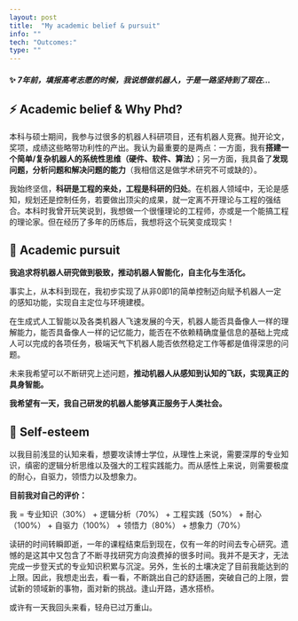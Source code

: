 ```yaml
---
layout: post
title:  "My academic belief & pursuit"
info: ""
tech: "Outcomes:"
type: ""
---
```


#### &#10024; *7年前，填报高考志愿的时候，我说想做机器人，于是一路坚持到了现在...*
## &#9889; Academic belief & Why Phd?

本科与硕士期间，我参与过很多的机器人科研项目，还有机器人竞赛。抛开论文，奖项，成绩这些略带功利性的产出。我认为最重要的是两点：一方面，我有**搭建一个简单/复杂机器人的系统性思维（硬件、软件、算法）**；另一方面，我具备了**发现问题，分析问题和解决问题的能力**（我相信这是做学术研究不可或缺的）。

我始终坚信，**科研是工程的来处，工程是科研的归处**。在机器人领域中，无论是感知，规划还是控制任务，若要做出顶尖的成果，就一定离不开理论与工程的强结合。本科时我曾开玩笑说到，我想做一个很懂理论的工程师，亦或是一个能搞工程的理论家。但在经历了多年的历练后，我想将这个玩笑变成现实！

## &#127749; Academic pursuit

**我追求将机器人研究做到极致，推动机器人智能化，自主化与生活化。**

事实上，从本科到现在，我初步实现了从非0即1的简单控制迈向赋予机器人一定的感知功能，实现自主定位与环境建模。

在生成式人工智能以及各类机器人飞速发展的今天，机器人能否具备像人一样的理解能力，能否具备像人一样的记忆能力，能否在不依赖精确度量信息的基础上完成人可以完成的各项任务，极端天气下机器人能否依然稳定工作等都是值得深思的问题。

未来我希望可以不断研究上述问题，**推动机器人从感知到认知的飞跃，实现真正的具身智能。**

**我希望有一天，我自己研发的机器人能够真正服务于人类社会。**

## &#127776; Self-esteem

以我目前浅显的认知来看，想要攻读博士学位，从理性上来说，需要深厚的专业知识，缜密的逻辑分析思维以及强大的工程实践能力。而从感性上来说，则需要极度的耐心，自驱力，领悟力以及想象力。

**目前我对自己的评价：**

我 = 专业知识（30%） + 逻辑分析（70%） + 工程实践（50%） + 耐心（100%） + 自驱力（100%） + 领悟力（80%） + 想象力（70%）

读研的时间转瞬即逝，一年的课程结束后到现在，仅有一年的时间去专心研究。遗憾的是这其中又包含了不断寻找研究方向浪费掉的很多时间。我并不是天才，无法完成一步登天式的专业知识积累与沉淀。另外，生长的土壤决定了目前我能达到的上限。因此，我想走出去，看一看，不断跳出自己的舒适圈，突破自己的上限，尝试新的领域新的事物，面对新的挑战。逢山开路，遇水搭桥。

或许有一天我回头来看，轻舟已过万重山。